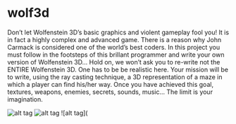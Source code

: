 # wolf3d
Don’t let Wolfenstein 3D’s basic graphics and violent gameplay fool you! It is in fact a
highly complex and advanced game. There is a reason why John Carmack is considered
one of the world’s best coders.
In this project you must follow in the footsteps of this brillant programmer and write
your own version of Wolfenstein 3D... Hold on, we won’t ask you to re-write not the
ENTIRE Wolfenstein 3D. One has to be be realistic here. Your mission will be to write,
using the ray casting technique, a 3D representation of a maze in which a player can find
his/her way.
Once you have achieved this goal, textures, weapons, enemies, secrets, sounds, music... The limit is your imagination.

![alt tag](https://user-images.githubusercontent.com/34480775/52215363-2b67bb00-2894-11e9-8fc8-92145e95ed95.png)
![alt tag](https://user-images.githubusercontent.com/34480775/52215588-a29d4f00-2894-11e9-9156-5dcd07e72bed.png)
![alt tag](
